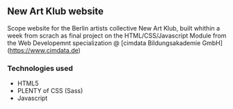 ## New Art Klub website

Scope website for the Berlin artists collective New Art Klub, 
built whithin a week from scrach as final project on the HTML/CSS/Javascript Module from the Web Developemnt specialization @ [cimdata Bildungsakademie GmbH] (https://www.cimdata.de)

### Technologies used
- HTML5
- PLENTY of CSS (Sass)
- Javascript
